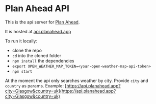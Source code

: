 # Plan Ahead API
This is the api server for [Plan Ahead](https://github.com/zooshme/planahead-api). 

It is hosted at [api.planahead.app](https://api.planahead.app)

To run it locally:
* clone the repo 
* `cd` into the cloned folder
* `npm install` the dependencies
* `export OPEN_WEATHER_MAP_TOKEN=<your-open-weather-map-api-token>`
* `npm start`

At the moment the api only searches weather by city. Provide `city` and `country` as params. Example: [https://api.planahead.app?city=Glasgow&country=uk](https://api.planahead.app?city=Glasgow&country=uk)